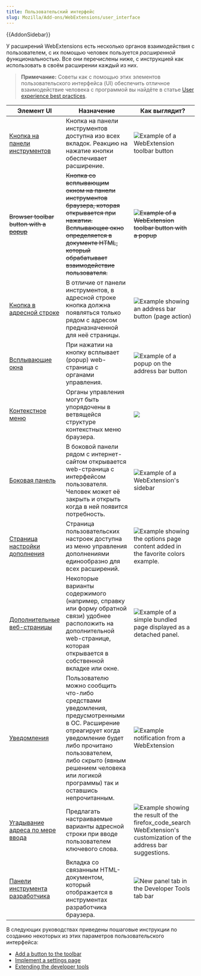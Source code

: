 ```yaml
---
title: Пользовательский интерфейс
slug: Mozilla/Add-ons/WebExtensions/user_interface
---
```


{{AddonSidebar}}

У расширений WebExtensions есть несколько органов взаимодействия с пользователем, с их помощью человек пользуется _расширенной_ функциональностью. Все они перечислены ниже, с инструкцией как использовать в своём расширении каждый из них.

> **Примечание:** Советы как с помощью этих элементов пользовательского интерфейса (UI) обеспечить отличное взаимодействие человека с программой вы найдёте в статье [User experience best practices](/ru/docs/Mozilla/Add-ons/WebExtensions/User_experience_best_practices).

| Элемент UI                                                                                               | Назначение                                                                                                                                                                                                                                                  | Как выглядит?                                                                                                                                    |
| -------------------------------------------------------------------------------------------------------- | ----------------------------------------------------------------------------------------------------------------------------------------------------------------------------------------------------------------------------------------------------------- | ------------------------------------------------------------------------------------------------------------------------------------------------ |
| [Кнопка на панели инструментов](/ru/docs/Mozilla/Add-ons/WebExtensions/user_interface/Browser_action)    | Кнопка на панели инструментов доступна изо всех вкладок. Реакцию на нажатие кнопки обеспечивает расширение.                                                                                                                                                 | ![Example of a WebExtension toolbar button](browser-action.png)                                                                                  |
| ~~Browser toolbar button with a [popup](/ru/docs/Mozilla/Add-ons/WebExtensions/user_interface/Popups)~~  | ~~Кнопка со всплывающим окном на панели инструментов браузера, которая открывается при нажатии. Всплывающее окно определяется в документе HTML, который обрабатывает взаимодействие пользователя.~~                                                         | ~~![Example of a WebExtension toolbar button with a popup](popup-shadow.png)~~                                                                   |
| [Кнопка в адресной строке](/ru/docs/Mozilla/Add-ons/WebExtensions/user_interface/Page_actions)           | В отличие от панели инструментов, в адресной строке кнопка должна появляться только рядом с адресом предназначенной для неё страницы.                                                                                                                       | ![Example showing an address bar button (page action)](address_bar_button.png)                                                                   |
| [Всплывающие окна](/ru/docs/Mozilla/Add-ons/WebExtensions/user_interface/Popups)                         | При нажатии на кнопку всплывает (popup) web-страница с органами управления.                                                                                                                                                                                 | ![Example of a popup on the address bar button](page_action_popup.png)                                                                           |
| [Контекстное меню](/ru/docs/Mozilla/Add-ons/WebExtensions/user_interface/Context_menu_items)             | Органы управления могут быть упорядочены в ветвящейся структуре контекстных меню браузера.                                                                                                                                                                  | ![](context_menu_example.png)                                                                                                                    |
| [Боковая панель](/ru/docs/Mozilla/Add-ons/WebExtensions/user_interface/Sidebars)                         | В боковой панели рядом с интернет-сайтом открывается web-страница с интерфейсом пользователя. Человек может её закрыть и открыть когда в ней появится потребность.                                                                                          | ![Example of a WebExtension's sidebar](bookmarks-sidebar.png)                                                                                    |
| [Страница настройки дополнения](/ru/docs/Mozilla/Add-ons/WebExtensions/user_interface/Options_pages)     | Страница пользовательских настроек доступна из меню управления дополнениями единообразно для всех расширений.                                                                                                                                               | ![Example showing the options page content added in the favorite colors example.](options_page.png)                                              |
| [Дополнительные веб-страницы](/ru/docs/Mozilla/Add-ons/WebExtensions/user_interface/Bundled_web_pages)   | Некоторые варианты содержимого (например, справку или форму обратной связи) удобнее расположить на дополнительной web-странице, которая открывается в собственной вкладке или окне.                                                                         | ![Example of a simple bundled page displayed as a detached panel.](bundled_page_as_panel_small.png)                                              |
| [Уведомления](/ru/docs/Mozilla/Add-ons/WebExtensions/user_interface/Notifications)                       | Пользователю можно сообщить что-либо средствами уведомления, предусмотренными в ОС. Расширение отреагирует когда уведомление будет либо прочитано пользователем, либо скрыто (явным решением человека или логикой программы) так и оставшись непрочитанным. | ![Example notification from a WebExtension](notify-shadowed.png)                                                                                 |
| [Угадывание адреса по мере ввода](/ru/docs/Mozilla/Add-ons/WebExtensions/user_interface/Omnibox)         | Предлагать настраиваемые варианты адресной строки при вводе пользователем ключевого слова.                                                                                                                                                                  | ![Example showing the result of the firefox_code_search WebExtension's customization of the address bar suggestions.](omnibox_example_small.png) |
| [Панели инструмента разработчика](/ru/docs/Mozilla/Add-ons/WebExtensions/user_interface/devtools_panels) | Вкладка со связанным HTML-документом, который отображается в инструментах разработчика браузера.                                                                                                                                                            | ![New panel tab in the Developer Tools tab bar](developer_panel_tab.png)                                                                         |

В следующих руководствах приведены пошаговые инструкции по созданию некоторых из этих параметров пользовательского интерфейса:

- [Add a button to the toolbar](/ru/docs/Mozilla/Add-ons/WebExtensions/Add_a_button_to_the_toolbar)
- [Implement a settings page](/ru/docs/Mozilla/Add-ons/WebExtensions/Implement_a_settings_page)
- [Extending the developer tools](/ru/docs/Mozilla/Add-ons/WebExtensions/Extending_the_developer_tools)
